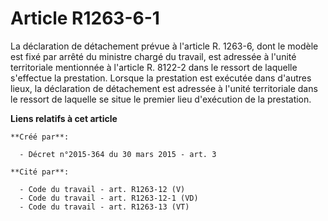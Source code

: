 # Article R1263-6-1

La déclaration de détachement prévue à l'article R. 1263-6, dont le modèle est fixé par arrêté du ministre chargé du travail,
est adressée à l'unité territoriale mentionnée à l'article R. 8122-2 dans le ressort de laquelle s'effectue la prestation.
Lorsque la prestation est exécutée dans d'autres lieux, la déclaration de détachement est adressée à l'unité territoriale
dans le ressort de laquelle se situe le premier lieu d'exécution de la prestation.

**Liens relatifs à cet article**

	**Créé par**:

	  - Décret n°2015-364 du 30 mars 2015 - art. 3

	**Cité par**:

	  - Code du travail - art. R1263-12 (V)
	  - Code du travail - art. R1263-12-1 (VD)
	  - Code du travail - art. R1263-13 (VT)
